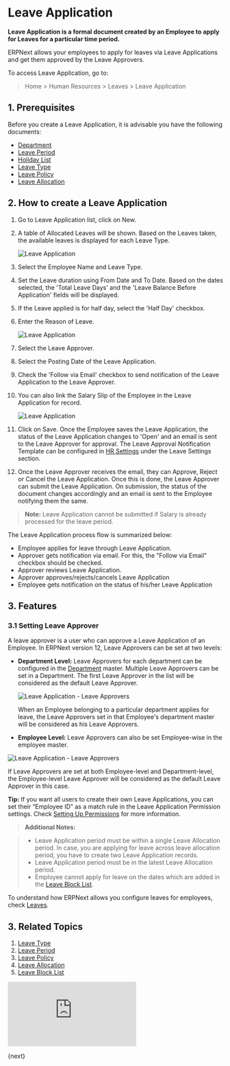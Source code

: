 <!-- add-breadcrumbs -->
# Leave Application

**Leave Application is a formal document created by an Employee to apply for Leaves for a particular time period.**

ERPNext allows your employees to apply for leaves via Leave Applications and get them approved by the Leave Approvers.

To access Leave Application, go to:

> Home > Human Resources > Leaves > Leave Application

## 1. Prerequisites

Before you create a Leave Application, it is advisable you have the following documents:

* [Department](/docs/user/manual/en/human-resources/department)
* [Leave Period](/docs/user/manual/en/human-resources/leave-period)
* [Holiday List](/docs/user/manual/en/human-resources/holiday-list)
* [Leave Type](/docs/user/manual/en/human-resources/leave-type)
* [Leave Policy](/docs/user/manual/en/human-resources/leave-policy)
* [Leave Allocation](/docs/user/manual/en/human-resources/leave-allocation)

## 2. How to create a Leave Application

1. Go to Leave Application list, click on New.
1. A table of Allocated Leaves will be shown. Based on the Leaves taken, the available leaves is displayed for each Leave Type. 

     <img class="screenshot" alt="Leave Application" src="{{docs_base_url}}/assets/img/human-resources/leave-app.png">


1. Select the Employee Name and Leave Type.
1. Set the Leave duration using From Date and To Date. Based on the dates selected, the 'Total Leave Days' and the 'Leave Balance Before Application' fields will be displayed.
1. If the Leave applied is for half day, select the 'Half Day' checkbox.
1. Enter the Reason of Leave.

    <img class="screenshot" alt="Leave Application" src="{{docs_base_url}}/assets/img/human-resources/leave-app1.png">


1. Select the Leave Approver. 
1. Select the Posting Date of the Leave Application. 
1. Check the 'Follow via Email' checkbox to send notification of the Leave Application to the Leave Approver.
1. You can also link the Salary Slip of the Employee in the Leave Application for record.

    <img class="screenshot" alt="Leave Application" src="{{docs_base_url}}/assets/img/human-resources/leave-app3.png">

1. Click on Save. Once the Employee saves the Leave Application, the status of the Leave Application changes to 'Open' and an email is sent to the Leave Approver for approval. The Leave Approval Notification Template can be configured in [HR Settings](/docs/user/manual/en/human-resources/hr-settings) under the Leave Settings section. 
1. Once the Leave Approver receives the email, they can Approve, Reject or Cancel the Leave Application. Once this is done, the Leave Approver can submit the Leave Application. On submission, the status of the document changes accordingly and an email is sent to the Employee notifying them the same.

    
> **Note:** Leave Application cannot be submitted if Salary is already processed for the leave period.

The Leave Application process flow is summarized below:

- Employee applies for leave through Leave Application.
- Approver gets notification via email. For this, the "Follow via Email" checkbox should be checked.
- Approver reviews Leave Application.
- Approver approves/rejects/cancels Leave Application
- Employee gets notification on the status of his/her Leave Application

## 3. Features

### 3.1 Setting Leave Approver

A leave approver is a user who can approve a Leave Application of an Employee. In ERPNext version 12, Leave Approvers can be set at two levels: 

* **Department Level:** Leave Approvers for each department can be configured in the [Department](/docs/user/manual/en/human-resources/department) master. Multiple Leave Approvers can be set in a Department. The first Leave Approver in the list will be considered as the default Leave Approver. 


    <img class="screenshot" alt="Leave Application - Leave Approvers" src="{{docs_base_url}}/assets/img/human-resources/leave-app4.png">

    When an Employee belonging to a particular department applies for leave, the Leave Approvers set in that Employee's department master will be considered as his Leave Approvers.


* **Employee Level:**
Leave Approvers can also be set Employee-wise in the employee master. 

    
 <img class="screenshot" alt="Leave Application - Leave Approvers" src="{{docs_base_url}}/assets/img/human-resources/leave-app5.png">


If Leave Approvers are set at both Employee-level and Department-level, the Employee-level Leave Approver will be considered as the default Leave Approver in this case.

 **Tip:** If you want all users to create their own Leave Applications, you can set
their “Employee ID” as a match rule in the Leave Application Permission
settings. Check [Setting Up Permissions](/docs/user/manual/en/setting-up/users-and-permissions/user-permissions.html)
for more information.

> **Additional Notes:**

>* Leave Application period must be within a single Leave Allocation period. In case, you are applying for leave across leave allocation period, you have to create two Leave Application records.
>* Leave Application period must be in the latest Leave Allocation period.
>* Employee cannot apply for leave on the dates which are added in the [Leave Block List](/docs/user/manual/en/human-resources/leave-block-list).

To understand how ERPNext allows you configure leaves for employees, check [Leaves](/docs/user/manual/en/human-resources/leave-management-intro/).


## 3. Related Topics

1. [Leave Type](/docs/user/manual/en/human-resources/leave-type)
1. [Leave Period](/docs/user/manual/en/human-resources/leave-period)
1. [Leave Policy](/docs/user/manual/en/human-resources/leave-policy)
1. [Leave Allocation](/docs/user/manual/en/human-resources/leave-allocation)
1. [Leave Block List](/docs/user/manual/en/human-resources/leave-block-list)



<div class="embed-container">
    <iframe src="https://www.youtube.com/embed/fc0p_AXebc8?rel=0" frameborder="0" allow="autoplay; encrypted-media" allowfullscreen>
    </iframe>
</div>

{next}
